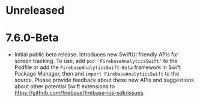 # Unreleased

# 7.6.0-Beta
- Initial public beta release. Introduces new SwiftUI friendly APIs for
  screen tracking. To use, add `pod 'FirebaseAnalyticsSwift'` to the Podfile or
  add the `FirebaseAnalyticsSwift-Beta` framework in Swift Package Manager, then 
  and `import FirebaseAnalyticsSwift` to the source. Please provide feedback about
  these new APIs and suggestions about other potential Swift extensions to
  https://github.com/firebase/firebase-ios-sdk/issues.
